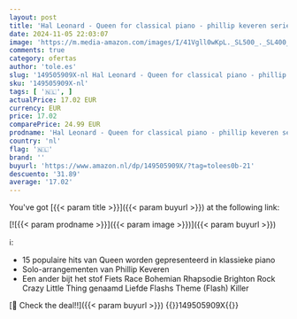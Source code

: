 ```yaml
---
layout: post
title: 'Hal Leonard - Queen for classical piano - phillip keveren series: The Phillip Keveren Series'
date: 2024-11-05 22:03:07
image: 'https://m.media-amazon.com/images/I/41Vgll0wKpL._SL500_._SL400_.jpg'
comments: true
category: ofertas
author: 'tole.es'
slug: '149505909X-nl Hal Leonard - Queen for classical piano - phillip keveren...'
sku: '149505909X-nl'
tags: [ '🇳🇱', ]
actualPrice: 17.02 EUR
currency: EUR
price: 17.02
comparePrice: 24.99 EUR
prodname: 'Hal Leonard - Queen for classical piano - phillip keveren series: The Phillip Keveren Series'
country: 'nl'
flag: '🇳🇱'
brand: ''
buyurl: 'https://www.amazon.nl/dp/149505909X/?tag=tolees0b-21'
descuento: '31.89'
average: '17.02'
---
```


You've got [{{< param title >}}]({{< param buyurl >}}) at the following link:

[![{{< param prodname >}}]({{< param image >}})]({{< param buyurl >}})

ℹ️:

- 15 populaire hits van Queen worden gepresenteerd in klassieke piano
- Solo-arrangementen van Phillip Keveren
- Een ander bijt het stof Fiets Race Bohemian Rhapsodie Brighton Rock Crazy Little Thing genaamd Liefde Flashs Theme (Flash) Killer

[🛒 Check the deal!!]({{< param buyurl >}})
{{<world>}}149505909X{{</world>}}
